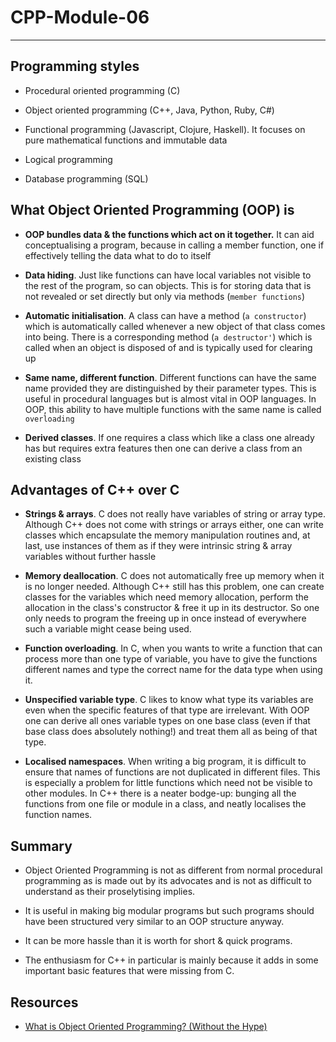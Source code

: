 # CPP-Module-06

-----------------------------

## Programming styles

- Procedural oriented programming (C)

- Object oriented programming (C++, Java, Python, Ruby, C#)

- Functional programming (Javascript, Clojure, Haskell). It focuses on pure mathematical functions and immutable data

- Logical programming

- Database programming (SQL)

## What Object Oriented Programming (OOP) is

- **OOP bundles data & the functions which act on it together.** It can aid conceptualising a program, because in calling a member function, one if effectively telling the data what to do to itself

- **Data hiding**. Just like functions can have local variables not visible to the rest of the program, so can objects. This is for storing data that is not revealed or set directly but only via methods (```member functions```)

- **Automatic initialisation**. A class can have a method (```a constructor```) which is automatically called whenever a new object of that class comes into being. There is a corresponding method (```a destructor'```) which is called when an object is disposed of and is typically used for clearing up

- **Same name, different function**. Different functions can have the same name provided they are distinguished by their parameter types. This is useful in procedural languages but is almost vital in OOP languages. In OOP, this ability to have multiple functions with the same name is called ```overloading```

- **Derived classes**. If one requires a class which like a class one already has but requires extra features then one can derive a class from an existing class

## Advantages of C++ over C

- **Strings & arrays**. C does not really have variables of string or array type. Although C++ does not come with strings or arrays either, one can write classes which encapsulate the memory manipulation routines and, at last, use instances of them as if they were intrinsic string & array variables without further hassle

- **Memory deallocation**. C does not automatically free up memory when it is no longer needed. Although C++ still has this problem, one can create classes for the variables which need memory allocation, perform the allocation in the class's constructor & free it up in its destructor. So one only needs to program the freeing up in once instead of everywhere such a variable might cease being used.

- **Function overloading**. In C, when you wants to write a function that can process more than one type of variable, you have to give the functions different names and type the correct name for the data type when using it.

- **Unspecified variable type**. C likes to know what type its variables are even when the specific features of that type are irrelevant. With OOP one can derive all ones variable types on one base class (even if that base class does absolutely nothing!) and treat them all as being of that type.

- **Localised namespaces**. When writing a big program, it is difficult to ensure that names of functions are not duplicated in different files. This is especially a problem for little functions which need not be visible to other modules. In C++ there is a neater bodge-up: bunging all the functions from one file or module in a class, and neatly localises the function names.

## Summary

* Object Oriented Programming is not as different from normal procedural programming as is made out by its advocates and is not as difficult to understand as their proselytising implies.

* It is useful in making big modular programs but such programs should have been structured very similar to an OOP structure anyway.

* It can be more hassle than it is worth for short & quick programs.

* The enthusiasm for C++ in particular is mainly because it adds in some important basic features that were missing from C.

## Resources
* [What is Object Oriented Programming? (Without the Hype)](http://duramecho.com/ComputerInformation/WhatIsObjectOrientedProgramming.html)

